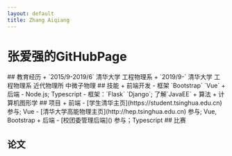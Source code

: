 ```yaml
---
layout: default
title: Zhang Aiqiang
---
```

<div class="blurb">
	<h1>张爱强的GitHubPage</h1>
</div><!-- /.blurb -->
## 教育经历
+ `2015/9-2019/6` 清华大学 工程物理系
+ `2019/9-` 清华大学 工程物理系 近代物理所 中微子物理
## 技能
+ 前端开发
    - 框架 `Bootstrap` `Vue`
+ 后端
    - Node.js; Typescript
    - 框架：`Flask` `Django`; 了解`JavaEE`
+ 算法
+ 计算机图形学
## 项目
+ 前端
    - [学生清华主页](https://student.tsinghua.edu.cn) 参与; Vue
    - [清华大学高能物理主页](http://hep.tsinghua.edu.cn) 参与; Vue, Bootstrap
+ 后端
    - [校团委管理后端]() 参与；Typescript
## 比赛

## 论文

